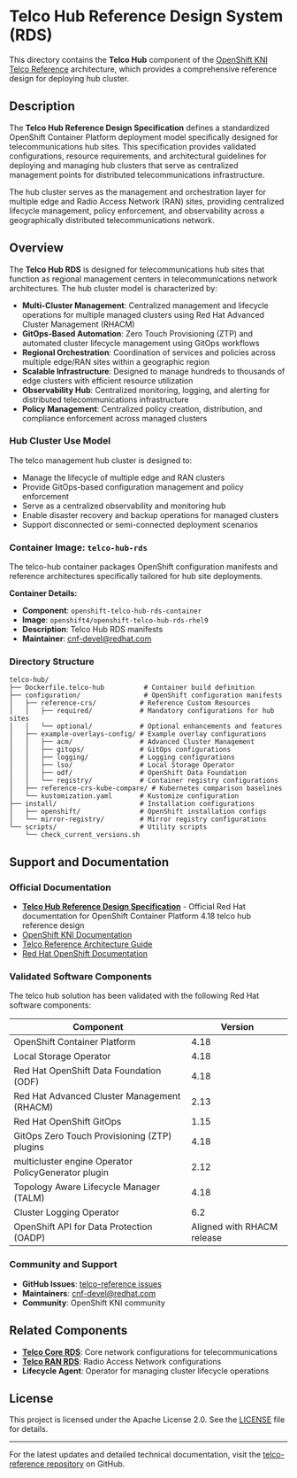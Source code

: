 # Telco Hub Reference Design System (RDS)

This directory contains the **Telco Hub** component of the [OpenShift KNI Telco Reference](https://github.com/openshift-kni/telco-reference/tree/main/telco-hub) architecture, which provides a comprehensive reference design for deploying hub cluster.

## Description

The **Telco Hub Reference Design Specification** defines a standardized OpenShift Container Platform deployment model specifically designed for telecommunications hub sites. This specification provides validated configurations, resource requirements, and architectural guidelines for deploying and managing hub clusters that serve as centralized management points for distributed telecommunications infrastructure.

The hub cluster serves as the management and orchestration layer for multiple edge and Radio Access Network (RAN) sites, providing centralized lifecycle management, policy enforcement, and observability across a geographically distributed telecommunications network.

## Overview

The **Telco Hub RDS** is designed for telecommunications hub sites that function as regional management centers in telecommunications network architectures. The hub cluster model is characterized by:

- **Multi-Cluster Management**: Centralized management and lifecycle operations for multiple managed clusters using Red Hat Advanced Cluster Management (RHACM)
- **GitOps-Based Automation**: Zero Touch Provisioning (ZTP) and automated cluster lifecycle management using GitOps workflows
- **Regional Orchestration**: Coordination of services and policies across multiple edge/RAN sites within a geographic region
- **Scalable Infrastructure**: Designed to manage hundreds to thousands of edge clusters with efficient resource utilization
- **Observability Hub**: Centralized monitoring, logging, and alerting for distributed telecommunications infrastructure
- **Policy Management**: Centralized policy creation, distribution, and compliance enforcement across managed clusters

### Hub Cluster Use Model

The telco management hub cluster is designed to:
- Manage the lifecycle of multiple edge and RAN clusters
- Provide GitOps-based configuration management and policy enforcement
- Serve as a centralized observability and monitoring hub
- Enable disaster recovery and backup operations for managed clusters
- Support disconnected or semi-connected deployment scenarios

### Container Image: `telco-hub-rds`

The telco-hub container packages OpenShift configuration manifests and reference architectures specifically tailored for hub site deployments.

**Container Details:**
- **Component**: `openshift-telco-hub-rds-container`
- **Image**: `openshift4/openshift-telco-hub-rds-rhel9`
- **Description**: Telco Hub RDS manifests
- **Maintainer**: cnf-devel@redhat.com

### Directory Structure

```
telco-hub/
├── Dockerfile.telco-hub          # Container build definition
├── configuration/                # OpenShift configuration manifests
│   ├── reference-crs/           # Reference Custom Resources
│   │   ├── required/            # Mandatory configurations for hub sites
│   │   └── optional/            # Optional enhancements and features
│   ├── example-overlays-config/ # Example overlay configurations
│   │   ├── acm/                 # Advanced Cluster Management
│   │   ├── gitops/              # GitOps configurations
│   │   ├── logging/             # Logging configurations
│   │   ├── lso/                 # Local Storage Operator
│   │   ├── odf/                 # OpenShift Data Foundation
│   │   └── registry/            # Container registry configurations
│   ├── reference-crs-kube-compare/ # Kubernetes comparison baselines
│   └── kustomization.yaml       # Kustomize configuration
├── install/                     # Installation configurations
│   ├── openshift/               # OpenShift installation configs
│   └── mirror-registry/         # Mirror registry configurations
└── scripts/                     # Utility scripts
    └── check_current_versions.sh
```


## Support and Documentation

### Official Documentation
- **[Telco Hub Reference Design Specification](https://docs.redhat.com/en/documentation/openshift_container_platform/4.18/html/scalability_and_performance/telco-hub-ref-design-specs)** - Official Red Hat documentation for OpenShift Container Platform 4.18 telco hub reference design
- [OpenShift KNI Documentation](https://openshift-kni.github.io/)
- [Telco Reference Architecture Guide](https://github.com/openshift-kni/telco-reference)
- [Red Hat OpenShift Documentation](https://docs.openshift.com/)

### Validated Software Components

The telco hub solution has been validated with the following Red Hat software components:

| Component | Version |
|-----------|---------|
| OpenShift Container Platform | 4.18 |
| Local Storage Operator | 4.18 |
| Red Hat OpenShift Data Foundation (ODF) | 4.18 |
| Red Hat Advanced Cluster Management (RHACM) | 2.13 |
| Red Hat OpenShift GitOps | 1.15 |
| GitOps Zero Touch Provisioning (ZTP) plugins | 4.18 |
| multicluster engine Operator PolicyGenerator plugin | 2.12 |
| Topology Aware Lifecycle Manager (TALM) | 4.18 |
| Cluster Logging Operator | 6.2 |
| OpenShift API for Data Protection (OADP) | Aligned with RHACM release |

### Community and Support
- **GitHub Issues**: [telco-reference issues](https://github.com/openshift-kni/telco-reference/issues)
- **Maintainers**: cnf-devel@redhat.com
- **Community**: OpenShift KNI community

## Related Components

- **[Telco Core RDS](../telco-core/)**: Core network configurations for telecommunications
- **[Telco RAN RDS](../telco-ran/)**: Radio Access Network configurations
- **Lifecycle Agent**: Operator for managing cluster lifecycle operations

## License

This project is licensed under the Apache License 2.0. See the [LICENSE](../LICENSE) file for details.

---

For the latest updates and detailed technical documentation, visit the [telco-reference repository](https://github.com/openshift-kni/telco-reference/tree/main/telco-hub) on GitHub.
